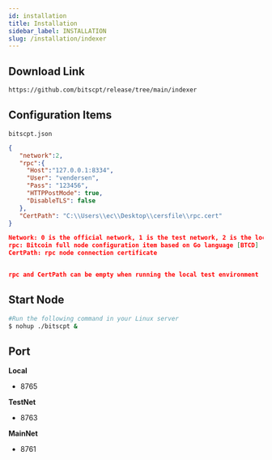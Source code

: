 ```yaml
---
id: installation
title: Installation
sidebar_label: INSTALLATION
slug: /installation/indexer
--- 
```




## Download Link

```bash
https://github.com/bitscpt/release/tree/main/indexer
```

## Configuration Items
`bitscpt.json`
```json
{
   "network":2,
   "rpc":{
     "Host":"127.0.0.1:8334",
     "User": "vendersen",
     "Pass": "123456",
     "HTTPPostMode": true,
     "DisableTLS": false
   },
   "CertPath": "C:\\Users\\ec\\Desktop\\cersfile\\rpc.cert"
}

Network: 0 is the official network, 1 is the test network, 2 is the local test environment
rpc: Bitcoin full node configuration item based on Go language [BTCD]
CertPath: rpc node connection certificate


rpc and CertPath can be empty when running the local test environment
```


## Start Node

```bash
#Run the following command in your Linux server
$ nohup ./bitscpt &
```

## Port

**Local**
 - 8765

**TestNet**
 - 8763

**MainNet**
 - 8761


